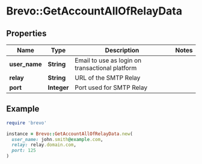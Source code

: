 # Brevo::GetAccountAllOfRelayData

## Properties

| Name | Type | Description | Notes |
| ---- | ---- | ----------- | ----- |
| **user_name** | **String** | Email to use as login on transactional platform |  |
| **relay** | **String** | URL of the SMTP Relay |  |
| **port** | **Integer** | Port used for SMTP Relay |  |

## Example

```ruby
require 'brevo'

instance = Brevo::GetAccountAllOfRelayData.new(
  user_name: john.smith@example.com,
  relay: relay.domain.com,
  port: 125
)
```

